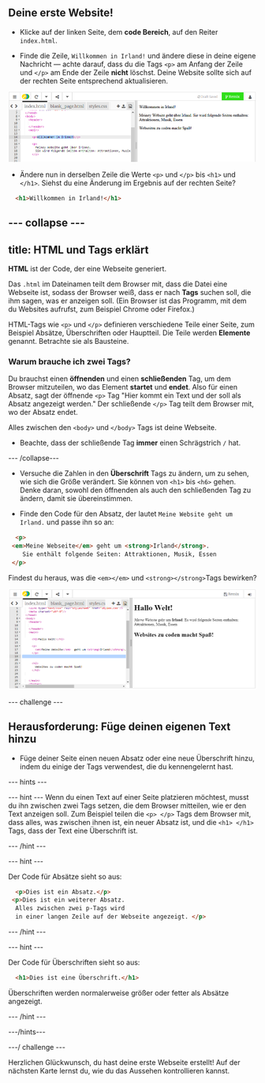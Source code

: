 ## Deine erste Website!

- Klicke auf der linken Seite, dem **code Bereich**, auf den Reiter `index.html`.

- Finde die Zeile, `Willkommen in Irland!` und ändere diese in deine eigene Nachricht — achte darauf, dass du die Tags `<p>` am Anfang der Zeile und `</p>` am Ende der Zeile **nicht** löschst. Deine Website sollte sich auf der rechten Seite entsprechend aktualisieren.

![HTML Absatz Beispiel](images/egFirstHtmlCode.png)

- Ändere nun in derselben Zeile die Werte `<p>` und `</p>` bis `<h1>` und `</h1>`. Siehst du eine Änderung im Ergebnis auf der rechten Seite?

```html
  <h1>Willkommen in Irland!</h1>
```

--- collapse ---
---
title: HTML und Tags erklärt
---

**HTML** ist der Code, der eine Webseite generiert.

Das `.html` im Dateinamen teilt dem Browser mit, dass die Datei eine Webseite ist, sodass der Browser weiß, dass er nach **Tags** suchen soll, die ihm sagen, was er anzeigen soll. (Ein Browser ist das Programm, mit dem du Websites aufrufst, zum Beispiel Chrome oder Firefox.)

HTML-Tags wie `<p>` und `</p>` definieren verschiedene Teile einer Seite, zum Beispiel Absätze, Überschriften oder Hauptteil. Die Teile werden **Elemente** genannt. Betrachte sie als Bausteine.

### Warum brauche ich zwei Tags?

Du brauchst einen **öffnenden** und einen **schließenden** Tag, um dem Browser mitzuteilen, wo das Element **startet** und **endet**. Also für einen Absatz, sagt der öffnende `<p>` Tag "Hier kommt ein Text und der soll als Absatz angezeigt werden." Der schließende `</p>` Tag teilt dem Browser mit, wo der Absatz endet.

Alles zwischen den `<body>` und `</body>` Tags ist deine Webseite.

- Beachte, dass der schließende Tag **immer** einen Schrägstrich `/` hat.

--- /collapse---

- Versuche die Zahlen in den **Überschrift** Tags zu ändern, um zu sehen, wie sich die Größe verändert. Sie können von `<h1>` bis `<h6>` gehen. Denke daran, sowohl den öffnenden als auch den schließenden Tag zu ändern, damit sie übereinstimmen.

- Finde den Code für den Absatz, der lautet `Meine Website geht um Irland.` und passe ihn so an:

```html
  <p>
 <em>Meine Webseite</em> geht um <strong>Irland</strong>. 
    Sie enthält folgende Seiten: Attraktionen, Musik, Essen
 </p>
```

Findest du heraus, was die `<em></em>` und `<strong></strong>`Tags bewirken?

![Beispiel von HTML Tags](images/egFirstTags.png)

--- challenge ---

## Herausforderung: Füge deinen eigenen Text hinzu

- Füge deiner Seite einen neuen Absatz oder eine neue Überschrift hinzu, indem du einige der Tags verwendest, die du kennengelernt hast.

--- hints ---


--- hint --- Wenn du einen Text auf einer Seite platzieren möchtest, musst du ihn zwischen zwei Tags setzen, die dem Browser mitteilen, wie er den Text anzeigen soll. Zum Beispiel teilen die `<p> </p>` Tags dem Browser mit, dass alles, was zwischen ihnen ist, ein neuer Absatz ist, und die `<h1> </h1>` Tags, dass der Text eine Überschrift ist.

--- /hint ---

--- hint ---

Der Code für Absätze sieht so aus:

```html
  <p>Dies ist ein Absatz.</p>
 <p>Dies ist ein weiterer Absatz.
  Alles zwischen zwei p-Tags wird 
  in einer langen Zeile auf der Webseite angezeigt. </p>
```

--- /hint ---

--- hint ---

Der Code für Überschriften sieht so aus:

```html
  <h1>Dies ist eine Überschrift.</h1>
```

Überschriften werden normalerweise größer oder fetter als Absätze angezeigt.

--- /hint ---

---/hints---

---/ challenge ---

Herzlichen Glückwunsch, du hast deine erste Webseite erstellt! Auf der nächsten Karte lernst du, wie du das Aussehen kontrollieren kannst.